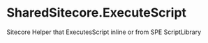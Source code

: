 # SharedSitecore.ExecuteScript
Sitecore Helper that ExecutesScript inline or from SPE ScriptLibrary
